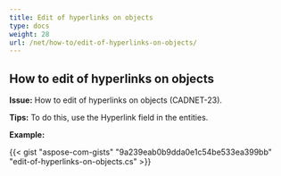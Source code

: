 ```yaml
---
title: Edit of hyperlinks on objects 
type: docs
weight: 28
url: /net/how-to/edit-of-hyperlinks-on-objects/
---
```


## **How to edit of hyperlinks on objects**

**Issue:** How to edit of hyperlinks on objects (CADNET-23).

**Tips:** To do this, use the Hyperlink field in the entities.

**Example:**

{{< gist "aspose-com-gists" "9a239eab0b9dda0e1c54be533ea399bb" "edit-of-hyperlinks-on-objects.cs" >}}